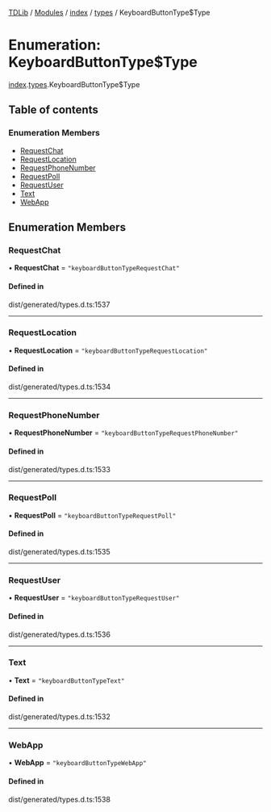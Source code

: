 [TDLib](../README.md) / [Modules](../modules.md) / [index](../modules/index.md) / [types](../modules/index.types.md) / KeyboardButtonType$Type

# Enumeration: KeyboardButtonType$Type

[index](../modules/index.md).[types](../modules/index.types.md).KeyboardButtonType$Type

## Table of contents

### Enumeration Members

- [RequestChat](index.types.KeyboardButtonType_Type.md#requestchat)
- [RequestLocation](index.types.KeyboardButtonType_Type.md#requestlocation)
- [RequestPhoneNumber](index.types.KeyboardButtonType_Type.md#requestphonenumber)
- [RequestPoll](index.types.KeyboardButtonType_Type.md#requestpoll)
- [RequestUser](index.types.KeyboardButtonType_Type.md#requestuser)
- [Text](index.types.KeyboardButtonType_Type.md#text)
- [WebApp](index.types.KeyboardButtonType_Type.md#webapp)

## Enumeration Members

### RequestChat

• **RequestChat** = ``"keyboardButtonTypeRequestChat"``

#### Defined in

dist/generated/types.d.ts:1537

___

### RequestLocation

• **RequestLocation** = ``"keyboardButtonTypeRequestLocation"``

#### Defined in

dist/generated/types.d.ts:1534

___

### RequestPhoneNumber

• **RequestPhoneNumber** = ``"keyboardButtonTypeRequestPhoneNumber"``

#### Defined in

dist/generated/types.d.ts:1533

___

### RequestPoll

• **RequestPoll** = ``"keyboardButtonTypeRequestPoll"``

#### Defined in

dist/generated/types.d.ts:1535

___

### RequestUser

• **RequestUser** = ``"keyboardButtonTypeRequestUser"``

#### Defined in

dist/generated/types.d.ts:1536

___

### Text

• **Text** = ``"keyboardButtonTypeText"``

#### Defined in

dist/generated/types.d.ts:1532

___

### WebApp

• **WebApp** = ``"keyboardButtonTypeWebApp"``

#### Defined in

dist/generated/types.d.ts:1538
